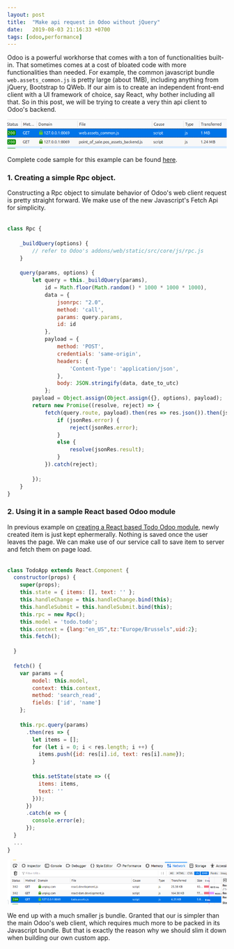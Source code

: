 ```yaml
---
layout: post
title:  "Make api request in Odoo without jQuery"
date:   2019-08-03 21:16:33 +0700
tags: [odoo,performance]
---
```


Odoo is a powerful workhorse that comes with a ton of functionalities built-in. That sometimes comes at a cost of bloated code with more functionalities than needed. For example, the common javascript bundle `web.assets_common.js` is pretty large (about 1MB), including anything from jQuery, Bootstrap to QWeb. If our aim is to create an independent front-end client with a UI framework of choice, say React, why bother including all that. So in this post, we will be trying to create a very thin api client to Odoo's backend. 

![Odoo common web bundle is large](/content/images/odoo-web-common-js.png)

Complete code sample for this example can be found [here](https://github.com/beolla/samples/tree/master/todo).

### 1. Creating a simple Rpc object.

Constructing a Rpc object to simulate behavior of Odoo's web client request is pretty straight forward. We make use of the new Javascript's Fetch Api for simplicity. 

```javascript

class Rpc {

    _buildQuery(options) {
        // refer to Odoo's addons/web/static/src/core/js/rpc.js
    }

    query(params, options) {
        let query = this._buildQuery(params),
            id = Math.floor(Math.random() * 1000 * 1000 * 1000),
            data = {
                jsonrpc: "2.0",
                method: 'call',
                params: query.params,
                id: id
            },
            payload = {
                method: 'POST',
                credentials: 'same-origin',
                headers: {
                    'Content-Type': 'application/json',
                },
                body: JSON.stringify(data, date_to_utc)
            };
        payload = Object.assign(Object.assign({}, options), payload);
        return new Promise((resolve, reject) => {
            fetch(query.route, payload).then(res => res.json()).then(jsonRes => {
                if (jsonRes.error) {
                    reject(jsonRes.error);
                }
                else {
                    resolve(jsonRes.result);
                }
            }).catch(reject);

        });
    }
}
```

### 2. Using it in a sample React based Odoo module 

In previous example on [creating a React based Todo Odoo module](/create-react-ui-odoo/), newly created item is just kept ephermerally. Nothing is saved once the user leaves the page. We can make use of our service call to save item to server and fetch them on page load. 

```javascript

class TodoApp extends React.Component {
  constructor(props) {
    super(props);
    this.state = { items: [], text: '' };
    this.handleChange = this.handleChange.bind(this);
    this.handleSubmit = this.handleSubmit.bind(this);
    this.rpc = new Rpc();
    this.model = 'todo.todo';
    this.context = {lang:"en_US",tz:"Europe/Brussels",uid:2};
    this.fetch();
    
  }

  fetch() {
    var params = {
        model: this.model,
        context: this.context,
        method: 'search_read',
        fields: ['id', 'name']
    };

    this.rpc.query(params)
      .then(res => {        
        let items = [];
        for (let i = 0; i < res.length; i ++) {
          items.push({id: res[i].id, text: res[i].name});
        }

        this.setState(state => ({
          items: items,
          text: ''
        }));
      })
      .catch(e => {
        console.error(e);
      });
  }
  ...
}
```

![Our custom js size](/content/images/odoo-todo-js.png)

We end up with a much smaller js bundle. Granted that our is simpler than the main Odoo's web client, which requires much more to be packed in its Javascript bundle. But that is exactly the reason why we should slim it down when building our own custom app. 

